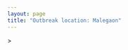 ```yaml
---
layout: page
title: "Outbreak location: Malegaon"
---
```

<div id="mapid">
<script src="https://buda-magenta.github.io/hazard_map/load_map.js"></script>
><script>
var marker_outbreak = L.marker([20.259399, 76.976203],{"autoPan": true}).addTo(map); marker_outbreak.bindTooltip("Malegaon").openTooltip();

var circle_1 = L.circle([21.145629, 80.268387], {"pane": "markerPane", "color": "red", "fill": true, "fillOpacity": 0.2, "fillRule": "evenodd", "lineCap": "round", "lineJoin": "round", "opacity": 1.0, "radius": 324655, "stroke": true, "weight": 2}).addTo(map);
circle_1.bindTooltip("Gondiya<br>rank: 1<br>hazard index: 0.081164")

var circle_2 = L.circle([19.877263, 75.339024], {"pane": "markerPane", "color": "red", "fill": true, "fillOpacity": 0.2, "fillRule": "evenodd", "lineCap": "round", "lineJoin": "round", "opacity": 1.0, "radius": 221579, "stroke": true, "weight": 2}).addTo(map);
circle_2.bindTooltip("Aurangabad<br>rank: 2<br>hazard index: 0.055395")

var circle_3 = L.circle([20.843512, 75.525927], {"pane": "markerPane", "color": "red", "fill": true, "fillOpacity": 0.2, "fillRule": "evenodd", "lineCap": "round", "lineJoin": "round", "opacity": 1.0, "radius": 217502, "stroke": true, "weight": 2}).addTo(map);
circle_3.bindTooltip("Jalgaon<br>rank: 3<br>hazard index: 0.054376")

var circle_4 = L.circle([20.761862, 77.192172], {"pane": "markerPane", "color": "red", "fill": true, "fillOpacity": 0.2, "fillRule": "evenodd", "lineCap": "round", "lineJoin": "round", "opacity": 1.0, "radius": 162180, "stroke": true, "weight": 2}).addTo(map);
circle_4.bindTooltip("Akola<br>rank: 4<br>hazard index: 0.040545")

var circle_5 = L.circle([21.154541, 77.644296], {"pane": "markerPane", "color": "red", "fill": true, "fillOpacity": 0.2, "fillRule": "evenodd", "lineCap": "round", "lineJoin": "round", "opacity": 1.0, "radius": 121960, "stroke": true, "weight": 2}).addTo(map);
circle_5.bindTooltip("Amravati<br>rank: 5<br>hazard index: 0.030490")

var circle_6 = L.circle([19.169335, 77.311013], {"pane": "markerPane", "color": "red", "fill": true, "fillOpacity": 0.2, "fillRule": "evenodd", "lineCap": "round", "lineJoin": "round", "opacity": 1.0, "radius": 103814, "stroke": true, "weight": 2}).addTo(map);
circle_6.bindTooltip("Nanded Waghala<br>rank: 6<br>hazard index: 0.025954")

var circle_7 = L.circle([19.290314, 76.602903], {"pane": "markerPane", "color": "red", "fill": true, "fillOpacity": 0.2, "fillRule": "evenodd", "lineCap": "round", "lineJoin": "round", "opacity": 1.0, "radius": 86058, "stroke": true, "weight": 2}).addTo(map);
circle_7.bindTooltip("Parbhani<br>rank: 7<br>hazard index: 0.021515")

var circle_8 = L.circle([19.918233, 75.868625], {"pane": "markerPane", "color": "red", "fill": true, "fillOpacity": 0.2, "fillRule": "evenodd", "lineCap": "round", "lineJoin": "round", "opacity": 1.0, "radius": 71784, "stroke": true, "weight": 2}).addTo(map);
circle_8.bindTooltip("Jalna<br>rank: 8<br>hazard index: 0.017946")

var circle_9 = L.circle([20.011247, 73.790236], {"pane": "markerPane", "color": "red", "fill": true, "fillOpacity": 0.2, "fillRule": "evenodd", "lineCap": "round", "lineJoin": "round", "opacity": 1.0, "radius": 39407, "stroke": true, "weight": 2}).addTo(map);
circle_9.bindTooltip("Nashik<br>rank: 9<br>hazard index: 0.009852")

var circle_10 = L.circle([20.993276, 75.839983], {"pane": "markerPane", "color": "red", "fill": true, "fillOpacity": 0.2, "fillRule": "evenodd", "lineCap": "round", "lineJoin": "round", "opacity": 1.0, "radius": 36378, "stroke": true, "weight": 2}).addTo(map);
circle_10.bindTooltip("Bhusawal<br>rank: 10<br>hazard index: 0.009095")

var circle_11 = L.circle([21.977864, 76.568828], {"pane": "markerPane", "color": "red", "fill": true, "fillOpacity": 0.2, "fillRule": "evenodd", "lineCap": "round", "lineJoin": "round", "opacity": 1.0, "radius": 30657, "stroke": true, "weight": 2}).addTo(map);
circle_11.bindTooltip("Khandwa<br>rank: 11<br>hazard index: 0.007664")

var circle_12 = L.circle([19.500000, 78.500000], {"pane": "markerPane", "color": "red", "fill": true, "fillOpacity": 0.2, "fillRule": "evenodd", "lineCap": "round", "lineJoin": "round", "opacity": 1.0, "radius": 25951, "stroke": true, "weight": 2}).addTo(map);
circle_12.bindTooltip("Adilabad<br>rank: 12<br>hazard index: 0.006488")

var circle_13 = L.circle([20.325704, 78.116914], {"pane": "markerPane", "color": "red", "fill": true, "fillOpacity": 0.2, "fillRule": "evenodd", "lineCap": "round", "lineJoin": "round", "opacity": 1.0, "radius": 23408, "stroke": true, "weight": 2}).addTo(map);
circle_13.bindTooltip("Yavatmal<br>rank: 13<br>hazard index: 0.005852")

var circle_14 = L.circle([20.825623, 78.613146], {"pane": "markerPane", "color": "red", "fill": true, "fillOpacity": 0.2, "fillRule": "evenodd", "lineCap": "round", "lineJoin": "round", "opacity": 1.0, "radius": 23163, "stroke": true, "weight": 2}).addTo(map);
circle_14.bindTooltip("Wardha<br>rank: 14<br>hazard index: 0.005791")

var circle_15 = L.circle([21.237947, 81.633683], {"pane": "markerPane", "color": "red", "fill": true, "fillOpacity": 0.2, "fillRule": "evenodd", "lineCap": "round", "lineJoin": "round", "opacity": 1.0, "radius": 22668, "stroke": true, "weight": 2}).addTo(map);
circle_15.bindTooltip("Raipur<br>rank: 15<br>hazard index: 0.005667")

var circle_16 = L.circle([20.475195, 78.742396], {"pane": "markerPane", "color": "red", "fill": true, "fillOpacity": 0.2, "fillRule": "evenodd", "lineCap": "round", "lineJoin": "round", "opacity": 1.0, "radius": 22421, "stroke": true, "weight": 2}).addTo(map);
circle_16.bindTooltip("Hinganghat<br>rank: 16<br>hazard index: 0.005605")

var circle_17 = L.circle([21.149813, 79.082056], {"pane": "markerPane", "color": "red", "fill": true, "fillOpacity": 0.2, "fillRule": "evenodd", "lineCap": "round", "lineJoin": "round", "opacity": 1.0, "radius": 19345, "stroke": true, "weight": 2}).addTo(map);
circle_17.bindTooltip("Nagpur<br>rank: 17<br>hazard index: 0.004836")

var circle_18 = L.circle([21.365999, 74.284004], {"pane": "markerPane", "color": "red", "fill": true, "fillOpacity": 0.2, "fillRule": "evenodd", "lineCap": "round", "lineJoin": "round", "opacity": 1.0, "radius": 12950, "stroke": true, "weight": 2}).addTo(map);
circle_18.bindTooltip("Nandurbar<br>rank: 18<br>hazard index: 0.003238")

var circle_19 = L.circle([17.388786, 78.461065], {"pane": "markerPane", "color": "red", "fill": true, "fillOpacity": 0.2, "fillRule": "evenodd", "lineCap": "round", "lineJoin": "round", "opacity": 1.0, "radius": 8490, "stroke": true, "weight": 2}).addTo(map);
circle_19.bindTooltip("Hyderabad<br>rank: 19<br>hazard index: 0.002123")

var circle_20 = L.circle([21.199035, 81.397955], {"pane": "markerPane", "color": "red", "fill": true, "fillOpacity": 0.2, "fillRule": "evenodd", "lineCap": "round", "lineJoin": "round", "opacity": 1.0, "radius": 6765, "stroke": true, "weight": 2}).addTo(map);
circle_20.bindTooltip("Durg<br>rank: 20<br>hazard index: 0.001691")

var circle_21 = L.circle([26.055318, 82.993139], {"pane": "markerPane", "color": "red", "fill": true, "fillOpacity": 0.2, "fillRule": "evenodd", "lineCap": "round", "lineJoin": "round", "opacity": 1.0, "radius": 6216, "stroke": true, "weight": 2}).addTo(map);
circle_21.bindTooltip("Nizamabad<br>rank: 21<br>hazard index: 0.001554")

var circle_22 = L.circle([22.383333, 82.133333], {"pane": "markerPane", "color": "red", "fill": true, "fillOpacity": 0.2, "fillRule": "evenodd", "lineCap": "round", "lineJoin": "round", "opacity": 1.0, "radius": 6003, "stroke": true, "weight": 2}).addTo(map);
circle_22.bindTooltip("Bilaspur<br>rank: 22<br>hazard index: 0.001501")

var circle_23 = L.circle([19.075990, 72.877393], {"pane": "markerPane", "color": "red", "fill": true, "fillOpacity": 0.2, "fillRule": "evenodd", "lineCap": "round", "lineJoin": "round", "opacity": 1.0, "radius": 5867, "stroke": true, "weight": 2}).addTo(map);
circle_23.bindTooltip("Mumbai<br>rank: 23<br>hazard index: 0.001467")

var circle_24 = L.circle([18.521428, 73.854454], {"pane": "markerPane", "color": "red", "fill": true, "fillOpacity": 0.2, "fillRule": "evenodd", "lineCap": "round", "lineJoin": "round", "opacity": 1.0, "radius": 5815, "stroke": true, "weight": 2}).addTo(map);
circle_24.bindTooltip("Pune<br>rank: 24<br>hazard index: 0.001454")

var circle_25 = L.circle([21.200996, 81.335426], {"pane": "markerPane", "color": "red", "fill": true, "fillOpacity": 0.2, "fillRule": "evenodd", "lineCap": "round", "lineJoin": "round", "opacity": 1.0, "radius": 5046, "stroke": true, "weight": 2}).addTo(map);
circle_25.bindTooltip("Bhilai Nagar<br>rank: 25<br>hazard index: 0.001262")

var circle_26 = L.circle([20.972740, 80.691555], {"pane": "markerPane", "color": "red", "fill": true, "fillOpacity": 0.2, "fillRule": "evenodd", "lineCap": "round", "lineJoin": "round", "opacity": 1.0, "radius": 4017, "stroke": true, "weight": 2}).addTo(map);
circle_26.bindTooltip("Rajnandgaon<br>rank: 26<br>hazard index: 0.001004")

var circle_27 = L.circle([20.030976, 79.358139], {"pane": "markerPane", "color": "red", "fill": true, "fillOpacity": 0.2, "fillRule": "evenodd", "lineCap": "round", "lineJoin": "round", "opacity": 1.0, "radius": 2896, "stroke": true, "weight": 2}).addTo(map);
circle_27.bindTooltip("Chandrapur<br>rank: 27<br>hazard index: 0.000724")

var circle_28 = L.circle([25.335649, 83.007629], {"pane": "markerPane", "color": "red", "fill": true, "fillOpacity": 0.2, "fillRule": "evenodd", "lineCap": "round", "lineJoin": "round", "opacity": 1.0, "radius": 2492, "stroke": true, "weight": 2}).addTo(map);
circle_28.bindTooltip("Varanasi<br>rank: 28<br>hazard index: 0.000623")

var circle_29 = L.circle([25.438130, 81.833800], {"pane": "markerPane", "color": "red", "fill": true, "fillOpacity": 0.2, "fillRule": "evenodd", "lineCap": "round", "lineJoin": "round", "opacity": 1.0, "radius": 2317, "stroke": true, "weight": 2}).addTo(map);
circle_29.bindTooltip("Allahabad<br>rank: 29<br>hazard index: 0.000579")

var circle_30 = L.circle([21.170200, 72.831100], {"pane": "markerPane", "color": "red", "fill": true, "fillOpacity": 0.2, "fillRule": "evenodd", "lineCap": "round", "lineJoin": "round", "opacity": 1.0, "radius": 2266, "stroke": true, "weight": 2}).addTo(map);
circle_30.bindTooltip("Surat<br>rank: 30<br>hazard index: 0.000567")

var circle_31 = L.circle([16.850253, 74.594888], {"pane": "markerPane", "color": "red", "fill": true, "fillOpacity": 0.2, "fillRule": "evenodd", "lineCap": "round", "lineJoin": "round", "opacity": 1.0, "radius": 1897, "stroke": true, "weight": 2}).addTo(map);
circle_31.bindTooltip("Sangli<br>rank: 31<br>hazard index: 0.000474")

var circle_32 = L.circle([22.500000, 83.500000], {"pane": "markerPane", "color": "red", "fill": true, "fillOpacity": 0.2, "fillRule": "evenodd", "lineCap": "round", "lineJoin": "round", "opacity": 1.0, "radius": 1869, "stroke": true, "weight": 2}).addTo(map);
circle_32.bindTooltip("Raigarh<br>rank: 32<br>hazard index: 0.000467")

var circle_33 = L.circle([18.351469, 76.755121], {"pane": "markerPane", "color": "red", "fill": true, "fillOpacity": 0.2, "fillRule": "evenodd", "lineCap": "round", "lineJoin": "round", "opacity": 1.0, "radius": 1803, "stroke": true, "weight": 2}).addTo(map);
circle_33.bindTooltip("Latur<br>rank: 33<br>hazard index: 0.000451")

var circle_34 = L.circle([26.269721, 82.994425], {"pane": "markerPane", "color": "red", "fill": true, "fillOpacity": 0.2, "fillRule": "evenodd", "lineCap": "round", "lineJoin": "round", "opacity": 1.0, "radius": 1742, "stroke": true, "weight": 2}).addTo(map);
circle_34.bindTooltip("Burhanpur<br>rank: 34<br>hazard index: 0.000436")

var circle_35 = L.circle([18.182992, 75.743925], {"pane": "markerPane", "color": "red", "fill": true, "fillOpacity": 0.2, "fillRule": "evenodd", "lineCap": "round", "lineJoin": "round", "opacity": 1.0, "radius": 1601, "stroke": true, "weight": 2}).addTo(map);
circle_35.bindTooltip("Barshi<br>rank: 35<br>hazard index: 0.000400")

var circle_36 = L.circle([19.250000, 74.750000], {"pane": "markerPane", "color": "red", "fill": true, "fillOpacity": 0.2, "fillRule": "evenodd", "lineCap": "round", "lineJoin": "round", "opacity": 1.0, "radius": 1373, "stroke": true, "weight": 2}).addTo(map);
circle_36.bindTooltip("Ahmadnagar<br>rank: 36<br>hazard index: 0.000343")

var circle_37 = L.circle([21.735348, 81.944459], {"pane": "markerPane", "color": "red", "fill": true, "fillOpacity": 0.2, "fillRule": "evenodd", "lineCap": "round", "lineJoin": "round", "opacity": 1.0, "radius": 1157, "stroke": true, "weight": 2}).addTo(map);
circle_37.bindTooltip("Bhatpara<br>rank: 37<br>hazard index: 0.000289")

var circle_38 = L.circle([28.651718, 77.221939], {"pane": "markerPane", "color": "red", "fill": true, "fillOpacity": 0.2, "fillRule": "evenodd", "lineCap": "round", "lineJoin": "round", "opacity": 1.0, "radius": 1131, "stroke": true, "weight": 2}).addTo(map);
circle_38.bindTooltip("Delhi<br>rank: 38<br>hazard index: 0.000283")

var circle_39 = L.circle([23.258486, 77.401989], {"pane": "markerPane", "color": "red", "fill": true, "fillOpacity": 0.2, "fillRule": "evenodd", "lineCap": "round", "lineJoin": "round", "opacity": 1.0, "radius": 1119, "stroke": true, "weight": 2}).addTo(map);
circle_39.bindTooltip("Bhopal<br>rank: 39<br>hazard index: 0.000280")

var circle_40 = L.circle([12.979120, 77.591300], {"pane": "markerPane", "color": "red", "fill": true, "fillOpacity": 0.2, "fillRule": "evenodd", "lineCap": "round", "lineJoin": "round", "opacity": 1.0, "radius": 1115, "stroke": true, "weight": 2}).addTo(map);
circle_40.bindTooltip("Bangalore<br>rank: 40<br>hazard index: 0.000279")

var circle_41 = L.circle([22.720362, 75.868200], {"pane": "markerPane", "color": "red", "fill": true, "fillOpacity": 0.2, "fillRule": "evenodd", "lineCap": "round", "lineJoin": "round", "opacity": 1.0, "radius": 1107, "stroke": true, "weight": 2}).addTo(map);
circle_41.bindTooltip("Indore<br>rank: 41<br>hazard index: 0.000277")

var circle_42 = L.circle([23.160894, 79.949770], {"pane": "markerPane", "color": "red", "fill": true, "fillOpacity": 0.2, "fillRule": "evenodd", "lineCap": "round", "lineJoin": "round", "opacity": 1.0, "radius": 1061, "stroke": true, "weight": 2}).addTo(map);
circle_42.bindTooltip("Jabalpur<br>rank: 42<br>hazard index: 0.000265")

var circle_43 = L.circle([20.166670, 79.172114], {"pane": "markerPane", "color": "red", "fill": true, "fillOpacity": 0.2, "fillRule": "evenodd", "lineCap": "round", "lineJoin": "round", "opacity": 1.0, "radius": 1036, "stroke": true, "weight": 2}).addTo(map);
circle_43.bindTooltip("Bhadravati<br>rank: 43<br>hazard index: 0.000259")

var circle_44 = L.circle([22.541418, 88.357691], {"pane": "markerPane", "color": "red", "fill": true, "fillOpacity": 0.2, "fillRule": "evenodd", "lineCap": "round", "lineJoin": "round", "opacity": 1.0, "radius": 1001, "stroke": true, "weight": 2}).addTo(map);
circle_44.bindTooltip("Kolkata<br>rank: 44<br>hazard index: 0.000250")

var circle_45 = L.circle([22.600150, 77.926645], {"pane": "markerPane", "color": "red", "fill": true, "fillOpacity": 0.2, "fillRule": "evenodd", "lineCap": "round", "lineJoin": "round", "opacity": 1.0, "radius": 984, "stroke": true, "weight": 2}).addTo(map);
circle_45.bindTooltip("Hoshangabad<br>rank: 45<br>hazard index: 0.000246")

var circle_46 = L.circle([19.794750, 75.077922], {"pane": "markerPane", "color": "red", "fill": true, "fillOpacity": 0.2, "fillRule": "evenodd", "lineCap": "round", "lineJoin": "round", "opacity": 1.0, "radius": 980, "stroke": true, "weight": 2}).addTo(map);
circle_46.bindTooltip("Gangapur<br>rank: 46<br>hazard index: 0.000245")

var circle_47 = L.circle([19.194329, 72.970178], {"pane": "markerPane", "color": "red", "fill": true, "fillOpacity": 0.2, "fillRule": "evenodd", "lineCap": "round", "lineJoin": "round", "opacity": 1.0, "radius": 852, "stroke": true, "weight": 2}).addTo(map);
circle_47.bindTooltip("Thane<br>rank: 47<br>hazard index: 0.000213")

var circle_48 = L.circle([16.702841, 74.240533], {"pane": "markerPane", "color": "red", "fill": true, "fillOpacity": 0.2, "fillRule": "evenodd", "lineCap": "round", "lineJoin": "round", "opacity": 1.0, "radius": 808, "stroke": true, "weight": 2}).addTo(map);
circle_48.bindTooltip("Kolhapur<br>rank: 48<br>hazard index: 0.000202")

var circle_49 = L.circle([26.148658, 85.340013], {"pane": "markerPane", "color": "red", "fill": true, "fillOpacity": 0.2, "fillRule": "evenodd", "lineCap": "round", "lineJoin": "round", "opacity": 1.0, "radius": 729, "stroke": true, "weight": 2}).addTo(map);
circle_49.bindTooltip("Muzaffarpur<br>rank: 49<br>hazard index: 0.000182")

var circle_50 = L.circle([21.879616, 77.875681], {"pane": "markerPane", "color": "red", "fill": true, "fillOpacity": 0.2, "fillRule": "evenodd", "lineCap": "round", "lineJoin": "round", "opacity": 1.0, "radius": 588, "stroke": true, "weight": 2}).addTo(map);
circle_50.bindTooltip("Betul<br>rank: 50<br>hazard index: 0.000147")

var circle_51 = L.circle([24.500000, 81.000000], {"pane": "markerPane", "color": "red", "fill": true, "fillOpacity": 0.2, "fillRule": "evenodd", "lineCap": "round", "lineJoin": "round", "opacity": 1.0, "radius": 581, "stroke": true, "weight": 2}).addTo(map);
circle_51.bindTooltip("Satna<br>rank: 51<br>hazard index: 0.000145")

var circle_52 = L.circle([22.139831, 78.809645], {"pane": "markerPane", "color": "red", "fill": true, "fillOpacity": 0.2, "fillRule": "evenodd", "lineCap": "round", "lineJoin": "round", "opacity": 1.0, "radius": 564, "stroke": true, "weight": 2}).addTo(map);
circle_52.bindTooltip("Chhindwara<br>rank: 52<br>hazard index: 0.000141")

var circle_53 = L.circle([18.761516, 79.478785], {"pane": "markerPane", "color": "red", "fill": true, "fillOpacity": 0.2, "fillRule": "evenodd", "lineCap": "round", "lineJoin": "round", "opacity": 1.0, "radius": 545, "stroke": true, "weight": 2}).addTo(map);
circle_53.bindTooltip("Ramagundam<br>rank: 53<br>hazard index: 0.000136")

var circle_54 = L.circle([18.169844, 76.117963], {"pane": "markerPane", "color": "red", "fill": true, "fillOpacity": 0.2, "fillRule": "evenodd", "lineCap": "round", "lineJoin": "round", "opacity": 1.0, "radius": 528, "stroke": true, "weight": 2}).addTo(map);
circle_54.bindTooltip("Osmanabad<br>rank: 54<br>hazard index: 0.000132")

var circle_55 = L.circle([24.935635, 82.647701], {"pane": "markerPane", "color": "red", "fill": true, "fillOpacity": 0.2, "fillRule": "evenodd", "lineCap": "round", "lineJoin": "round", "opacity": 1.0, "radius": 484, "stroke": true, "weight": 2}).addTo(map);
circle_55.bindTooltip("Mirzapur<br>rank: 55<br>hazard index: 0.000121")

var circle_56 = L.circle([25.531031, 78.652689], {"pane": "markerPane", "color": "red", "fill": true, "fillOpacity": 0.2, "fillRule": "evenodd", "lineCap": "round", "lineJoin": "round", "opacity": 1.0, "radius": 424, "stroke": true, "weight": 2}).addTo(map);
circle_56.bindTooltip("Jhansi<br>rank: 56<br>hazard index: 0.000106")

var circle_57 = L.circle([21.818774, 75.606458], {"pane": "markerPane", "color": "red", "fill": true, "fillOpacity": 0.2, "fillRule": "evenodd", "lineCap": "round", "lineJoin": "round", "opacity": 1.0, "radius": 423, "stroke": true, "weight": 2}).addTo(map);
circle_57.bindTooltip("Khargone<br>rank: 57<br>hazard index: 0.000106")

var circle_58 = L.circle([16.695935, 74.455575], {"pane": "markerPane", "color": "red", "fill": true, "fillOpacity": 0.2, "fillRule": "evenodd", "lineCap": "round", "lineJoin": "round", "opacity": 1.0, "radius": 423, "stroke": true, "weight": 2}).addTo(map);
circle_58.bindTooltip("Ichalkaranji<br>rank: 58<br>hazard index: 0.000106")

var circle_59 = L.circle([25.773344, 84.784977], {"pane": "markerPane", "color": "red", "fill": true, "fillOpacity": 0.2, "fillRule": "evenodd", "lineCap": "round", "lineJoin": "round", "opacity": 1.0, "radius": 418, "stroke": true, "weight": 2}).addTo(map);
circle_59.bindTooltip("Chapra<br>rank: 59<br>hazard index: 0.000105")

var circle_60 = L.circle([17.723128, 83.301284], {"pane": "markerPane", "color": "red", "fill": true, "fillOpacity": 0.2, "fillRule": "evenodd", "lineCap": "round", "lineJoin": "round", "opacity": 1.0, "radius": 402, "stroke": true, "weight": 2}).addTo(map);
circle_60.bindTooltip("Visakhapatnam<br>rank: 60<br>hazard index: 0.000101")

var circle_61 = L.circle([22.275879, 79.721045], {"pane": "markerPane", "color": "red", "fill": true, "fillOpacity": 0.2, "fillRule": "evenodd", "lineCap": "round", "lineJoin": "round", "opacity": 1.0, "radius": 365, "stroke": true, "weight": 2}).addTo(map);
circle_61.bindTooltip("Seoni<br>rank: 61<br>hazard index: 0.000091")

var circle_62 = L.circle([16.508759, 80.618510], {"pane": "markerPane", "color": "red", "fill": true, "fillOpacity": 0.2, "fillRule": "evenodd", "lineCap": "round", "lineJoin": "round", "opacity": 1.0, "radius": 356, "stroke": true, "weight": 2}).addTo(map);
circle_62.bindTooltip("Vijayawada<br>rank: 62<br>hazard index: 0.000089")

var circle_63 = L.circle([22.519770, 82.629515], {"pane": "markerPane", "color": "red", "fill": true, "fillOpacity": 0.2, "fillRule": "evenodd", "lineCap": "round", "lineJoin": "round", "opacity": 1.0, "radius": 355, "stroke": true, "weight": 2}).addTo(map);
circle_63.bindTooltip("Korba<br>rank: 63<br>hazard index: 0.000089")

var circle_64 = L.circle([25.795593, 82.488341], {"pane": "markerPane", "color": "red", "fill": true, "fillOpacity": 0.2, "fillRule": "evenodd", "lineCap": "round", "lineJoin": "round", "opacity": 1.0, "radius": 348, "stroke": true, "weight": 2}).addTo(map);
circle_64.bindTooltip("Jaunpur<br>rank: 64<br>hazard index: 0.000087")

var circle_65 = L.circle([22.801519, 86.202958], {"pane": "markerPane", "color": "red", "fill": true, "fillOpacity": 0.2, "fillRule": "evenodd", "lineCap": "round", "lineJoin": "round", "opacity": 1.0, "radius": 318, "stroke": true, "weight": 2}).addTo(map);
circle_65.bindTooltip("Jamshedpur<br>rank: 65<br>hazard index: 0.000080")

var circle_66 = L.circle([25.720581, 85.255560], {"pane": "markerPane", "color": "red", "fill": true, "fillOpacity": 0.2, "fillRule": "evenodd", "lineCap": "round", "lineJoin": "round", "opacity": 1.0, "radius": 305, "stroke": true, "weight": 2}).addTo(map);
circle_66.bindTooltip("Hajipur<br>rank: 66<br>hazard index: 0.000076")

var circle_67 = L.circle([19.439885, 72.880383], {"pane": "markerPane", "color": "red", "fill": true, "fillOpacity": 0.2, "fillRule": "evenodd", "lineCap": "round", "lineJoin": "round", "opacity": 1.0, "radius": 297, "stroke": true, "weight": 2}).addTo(map);
circle_67.bindTooltip("Vasai<br>rank: 67<br>hazard index: 0.000074")

var circle_68 = L.circle([23.174597, 75.785142], {"pane": "markerPane", "color": "red", "fill": true, "fillOpacity": 0.2, "fillRule": "evenodd", "lineCap": "round", "lineJoin": "round", "opacity": 1.0, "radius": 292, "stroke": true, "weight": 2}).addTo(map);
circle_68.bindTooltip("Ujjain<br>rank: 68<br>hazard index: 0.000073")

var circle_69 = L.circle([23.021624, 72.579707], {"pane": "markerPane", "color": "red", "fill": true, "fillOpacity": 0.2, "fillRule": "evenodd", "lineCap": "round", "lineJoin": "round", "opacity": 1.0, "radius": 246, "stroke": true, "weight": 2}).addTo(map);
circle_69.bindTooltip("Ahmedabad<br>rank: 69<br>hazard index: 0.000062")

var circle_70 = L.circle([27.209822, 79.048137], {"pane": "markerPane", "color": "red", "fill": true, "fillOpacity": 0.2, "fillRule": "evenodd", "lineCap": "round", "lineJoin": "round", "opacity": 1.0, "radius": 243, "stroke": true, "weight": 2}).addTo(map);
circle_70.bindTooltip("Mainpuri<br>rank: 70<br>hazard index: 0.000061")

var circle_71 = L.circle([19.295200, 72.854400], {"pane": "markerPane", "color": "red", "fill": true, "fillOpacity": 0.2, "fillRule": "evenodd", "lineCap": "round", "lineJoin": "round", "opacity": 1.0, "radius": 236, "stroke": true, "weight": 2}).addTo(map);
circle_71.bindTooltip("Mira-Bhayandar<br>rank: 71<br>hazard index: 0.000059")

var circle_72 = L.circle([20.266777, 85.843559], {"pane": "markerPane", "color": "red", "fill": true, "fillOpacity": 0.2, "fillRule": "evenodd", "lineCap": "round", "lineJoin": "round", "opacity": 1.0, "radius": 235, "stroke": true, "weight": 2}).addTo(map);
circle_72.bindTooltip("Bhubaneswar<br>rank: 72<br>hazard index: 0.000059")

var circle_73 = L.circle([18.627929, 73.800983], {"pane": "markerPane", "color": "red", "fill": true, "fillOpacity": 0.2, "fillRule": "evenodd", "lineCap": "round", "lineJoin": "round", "opacity": 1.0, "radius": 229, "stroke": true, "weight": 2}).addTo(map);
circle_73.bindTooltip("Pimpri Chinchwad<br>rank: 73<br>hazard index: 0.000057")

var circle_74 = L.circle([25.603508, 83.507454], {"pane": "markerPane", "color": "red", "fill": true, "fillOpacity": 0.2, "fillRule": "evenodd", "lineCap": "round", "lineJoin": "round", "opacity": 1.0, "radius": 229, "stroke": true, "weight": 2}).addTo(map);
circle_74.bindTooltip("Ghazipur<br>rank: 74<br>hazard index: 0.000057")

var circle_75 = L.circle([18.434644, 79.132265], {"pane": "markerPane", "color": "red", "fill": true, "fillOpacity": 0.2, "fillRule": "evenodd", "lineCap": "round", "lineJoin": "round", "opacity": 1.0, "radius": 224, "stroke": true, "weight": 2}).addTo(map);
circle_75.bindTooltip("Karimnagar<br>rank: 75<br>hazard index: 0.000056")

var circle_76 = L.circle([15.857267, 74.506934], {"pane": "markerPane", "color": "red", "fill": true, "fillOpacity": 0.2, "fillRule": "evenodd", "lineCap": "round", "lineJoin": "round", "opacity": 1.0, "radius": 218, "stroke": true, "weight": 2}).addTo(map);
circle_76.bindTooltip("Belgaum<br>rank: 76<br>hazard index: 0.000055")

var circle_77 = L.circle([25.877933, 84.119959], {"pane": "markerPane", "color": "red", "fill": true, "fillOpacity": 0.2, "fillRule": "evenodd", "lineCap": "round", "lineJoin": "round", "opacity": 1.0, "radius": 216, "stroke": true, "weight": 2}).addTo(map);
circle_77.bindTooltip("Ballia<br>rank: 77<br>hazard index: 0.000054")

var circle_78 = L.circle([13.932609, 75.574978], {"pane": "markerPane", "color": "red", "fill": true, "fillOpacity": 0.2, "fillRule": "evenodd", "lineCap": "round", "lineJoin": "round", "opacity": 1.0, "radius": 214, "stroke": true, "weight": 2}).addTo(map);
circle_78.bindTooltip("Shimoga<br>rank: 78<br>hazard index: 0.000054")

var circle_79 = L.circle([19.362531, 73.078475], {"pane": "markerPane", "color": "red", "fill": true, "fillOpacity": 0.2, "fillRule": "evenodd", "lineCap": "round", "lineJoin": "round", "opacity": 1.0, "radius": 205, "stroke": true, "weight": 2}).addTo(map);
circle_79.bindTooltip("Bhiwandi<br>rank: 79<br>hazard index: 0.000051")

var circle_80 = L.circle([21.400000, 83.883333], {"pane": "markerPane", "color": "red", "fill": true, "fillOpacity": 0.2, "fillRule": "evenodd", "lineCap": "round", "lineJoin": "round", "opacity": 1.0, "radius": 202, "stroke": true, "weight": 2}).addTo(map);
circle_80.bindTooltip("Sambalpur<br>rank: 80<br>hazard index: 0.000051")

var circle_81 = L.circle([22.214285, 84.872437], {"pane": "markerPane", "color": "red", "fill": true, "fillOpacity": 0.2, "fillRule": "evenodd", "lineCap": "round", "lineJoin": "round", "opacity": 1.0, "radius": 202, "stroke": true, "weight": 2}).addTo(map);
circle_81.bindTooltip("Raurkela<br>rank: 81<br>hazard index: 0.000051")

var circle_82 = L.circle([17.910400, 77.519900], {"pane": "markerPane", "color": "red", "fill": true, "fillOpacity": 0.2, "fillRule": "evenodd", "lineCap": "round", "lineJoin": "round", "opacity": 1.0, "radius": 199, "stroke": true, "weight": 2}).addTo(map);
circle_82.bindTooltip("Bidar<br>rank: 82<br>hazard index: 0.000050")

var circle_83 = L.circle([17.980609, 79.598212], {"pane": "markerPane", "color": "red", "fill": true, "fillOpacity": 0.2, "fillRule": "evenodd", "lineCap": "round", "lineJoin": "round", "opacity": 1.0, "radius": 185, "stroke": true, "weight": 2}).addTo(map);
circle_83.bindTooltip("Warangal<br>rank: 83<br>hazard index: 0.000046")

var circle_84 = L.circle([17.636129, 74.298278], {"pane": "markerPane", "color": "red", "fill": true, "fillOpacity": 0.2, "fillRule": "evenodd", "lineCap": "round", "lineJoin": "round", "opacity": 1.0, "radius": 176, "stroke": true, "weight": 2}).addTo(map);
circle_84.bindTooltip("Satara<br>rank: 84<br>hazard index: 0.000044")

var circle_85 = L.circle([25.609324, 85.123525], {"pane": "markerPane", "color": "red", "fill": true, "fillOpacity": 0.2, "fillRule": "evenodd", "lineCap": "round", "lineJoin": "round", "opacity": 1.0, "radius": 172, "stroke": true, "weight": 2}).addTo(map);
circle_85.bindTooltip("Patna<br>rank: 85<br>hazard index: 0.000043")

var circle_86 = L.circle([23.000000, 76.166667], {"pane": "markerPane", "color": "red", "fill": true, "fillOpacity": 0.2, "fillRule": "evenodd", "lineCap": "round", "lineJoin": "round", "opacity": 1.0, "radius": 163, "stroke": true, "weight": 2}).addTo(map);
circle_86.bindTooltip("Dewas<br>rank: 86<br>hazard index: 0.000041")

var circle_87 = L.circle([22.890183, 88.426939], {"pane": "markerPane", "color": "red", "fill": true, "fillOpacity": 0.2, "fillRule": "evenodd", "lineCap": "round", "lineJoin": "round", "opacity": 1.0, "radius": 160, "stroke": true, "weight": 2}).addTo(map);
circle_87.bindTooltip("Naihati<br>rank: 87<br>hazard index: 0.000040")

var circle_88 = L.circle([22.297314, 73.194257], {"pane": "markerPane", "color": "red", "fill": true, "fillOpacity": 0.2, "fillRule": "evenodd", "lineCap": "round", "lineJoin": "round", "opacity": 1.0, "radius": 156, "stroke": true, "weight": 2}).addTo(map);
circle_88.bindTooltip("Vadodara<br>rank: 88<br>hazard index: 0.000039")

var circle_89 = L.circle([19.261944, 73.194760], {"pane": "markerPane", "color": "red", "fill": true, "fillOpacity": 0.2, "fillRule": "evenodd", "lineCap": "round", "lineJoin": "round", "opacity": 1.0, "radius": 145, "stroke": true, "weight": 2}).addTo(map);
circle_89.bindTooltip("Ulhas Nagar<br>rank: 89<br>hazard index: 0.000036")

var circle_90 = L.circle([13.083694, 80.270186], {"pane": "markerPane", "color": "red", "fill": true, "fillOpacity": 0.2, "fillRule": "evenodd", "lineCap": "round", "lineJoin": "round", "opacity": 1.0, "radius": 140, "stroke": true, "weight": 2}).addTo(map);
circle_90.bindTooltip("Chennai<br>rank: 90<br>hazard index: 0.000035")

var circle_91 = L.circle([17.849907, 75.276320], {"pane": "markerPane", "color": "red", "fill": true, "fillOpacity": 0.2, "fillRule": "evenodd", "lineCap": "round", "lineJoin": "round", "opacity": 1.0, "radius": 129, "stroke": true, "weight": 2}).addTo(map);
circle_91.bindTooltip("Solapur<br>rank: 91<br>hazard index: 0.000032")

var circle_92 = L.circle([16.743454, 77.992319], {"pane": "markerPane", "color": "red", "fill": true, "fillOpacity": 0.2, "fillRule": "evenodd", "lineCap": "round", "lineJoin": "round", "opacity": 1.0, "radius": 119, "stroke": true, "weight": 2}).addTo(map);
circle_92.bindTooltip("Mahbubnagar<br>rank: 92<br>hazard index: 0.000030")

var circle_93 = L.circle([15.351838, 75.137985], {"pane": "markerPane", "color": "red", "fill": true, "fillOpacity": 0.2, "fillRule": "evenodd", "lineCap": "round", "lineJoin": "round", "opacity": 1.0, "radius": 117, "stroke": true, "weight": 2}).addTo(map);
circle_93.bindTooltip("Hubli<br>rank: 93<br>hazard index: 0.000029")

var circle_94 = L.circle([15.830925, 78.042537], {"pane": "markerPane", "color": "red", "fill": true, "fillOpacity": 0.2, "fillRule": "evenodd", "lineCap": "round", "lineJoin": "round", "opacity": 1.0, "radius": 113, "stroke": true, "weight": 2}).addTo(map);
circle_94.bindTooltip("Kurnool<br>rank: 94<br>hazard index: 0.000028")

var circle_95 = L.circle([27.175255, 78.009816], {"pane": "markerPane", "color": "red", "fill": true, "fillOpacity": 0.2, "fillRule": "evenodd", "lineCap": "round", "lineJoin": "round", "opacity": 1.0, "radius": 112, "stroke": true, "weight": 2}).addTo(map);
circle_95.bindTooltip("Agra<br>rank: 95<br>hazard index: 0.000028")

var circle_96 = L.circle([31.634308, 74.873679], {"pane": "markerPane", "color": "red", "fill": true, "fillOpacity": 0.2, "fillRule": "evenodd", "lineCap": "round", "lineJoin": "round", "opacity": 1.0, "radius": 110, "stroke": true, "weight": 2}).addTo(map);
circle_96.bindTooltip("Amritsar<br>rank: 96<br>hazard index: 0.000028")

var circle_97 = L.circle([18.437436, 77.110521], {"pane": "markerPane", "color": "red", "fill": true, "fillOpacity": 0.2, "fillRule": "evenodd", "lineCap": "round", "lineJoin": "round", "opacity": 1.0, "radius": 102, "stroke": true, "weight": 2}).addTo(map);
circle_97.bindTooltip("Udgir<br>rank: 97<br>hazard index: 0.000026")

var circle_98 = L.circle([16.291519, 80.454159], {"pane": "markerPane", "color": "red", "fill": true, "fillOpacity": 0.2, "fillRule": "evenodd", "lineCap": "round", "lineJoin": "round", "opacity": 1.0, "radius": 97, "stroke": true, "weight": 2}).addTo(map);
circle_98.bindTooltip("Guntur<br>rank: 98<br>hazard index: 0.000024")

var circle_99 = L.circle([26.460914, 80.321759], {"pane": "markerPane", "color": "red", "fill": true, "fillOpacity": 0.2, "fillRule": "evenodd", "lineCap": "round", "lineJoin": "round", "opacity": 1.0, "radius": 93, "stroke": true, "weight": 2}).addTo(map);
circle_99.bindTooltip("Kanpur<br>rank: 99<br>hazard index: 0.000023")

var circle_100 = L.circle([26.838100, 80.934600], {"pane": "markerPane", "color": "red", "fill": true, "fillOpacity": 0.2, "fillRule": "evenodd", "lineCap": "round", "lineJoin": "round", "opacity": 1.0, "radius": 92, "stroke": true, "weight": 2}).addTo(map);
circle_100.bindTooltip("Lucknow<br>rank: 100<br>hazard index: 0.000023")
</script>
</div>
